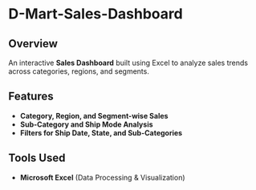 # D-Mart-Sales-Dashboard  

## Overview  
An interactive **Sales Dashboard** built using Excel to analyze sales trends across categories, regions, and segments.  

## Features  
- **Category, Region, and Segment-wise Sales**  
- **Sub-Category and Ship Mode Analysis**  
- **Filters for Ship Date, State, and Sub-Categories**  

## Tools Used  
- **Microsoft Excel** (Data Processing & Visualization)  
  
